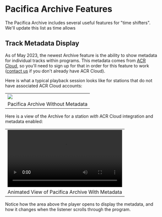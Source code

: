<!--
---
	title: Pacifica Archiver Features
	author: David Klann <dklann@broadcasttool.com>
	date: Tue May  2 10:37:36 AM CDT 2023
---
-->
<!-- Create formatted output with one of these commands:
	pandoc --toc --standalone --self-contained -f markdown -t html -o features.html features.md
	pandoc --toc --standalone --self-contained -f markdown -t latex -o features.pdf features.md
-->

# Pacifica Archive Features #

The Pacifica Archive includes several useful features for "time shifters". We'll update this list as time allows

## Track Metadata Display ##

As of May 2023, the newest Archive feature is the ability to show metadata for individual tracks within programs. This metadata comes from [ACR Cloud](https://acrcloud.com/), so you'll need to sign up for that in order for this feature to work ([contact us](mailto:info@pacifica-affiliates.org) if you don't already have ACR Cloud).

Here is what a typical playback session looks like for stations that do not have associated ACR Cloud accounts:

<table>
 <tr>
  <td><img src="../../assets/example-archive-without-metadata.png" /></td>
 </tr>
 <tr>
  <td style="text-align: center;">Pacifica Archive Without Metadata</td>
 </tr>
</table>

Here is a view of the Archive for a station _with_ ACR Cloud integration and metadata enabled:

<table>
 <tr>
  <td>
    <video controls width="100%">
      <source src="../../assets/archive-metadata-demo.webm" type="video/webm">
    </video>
  </td>
 </tr>
 <tr>
  <td style="text-align: center;">Animated View of Pacifica Archive With Metadata</td>
 </tr>
</table>

Notice how the area above the player opens to display the metadata, and how it changes when the listener scrolls through the program.
